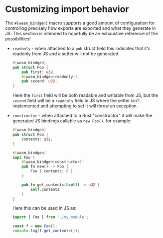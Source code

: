 # Customizing import behavior

The `#[wasm_bindgen]` macro supports a good amount of configuration for
controlling precisely how exports are exported and what they generate in JS.
This section is intended to hopefully be an exhaustive reference of the
possibilities!

* `readonly` - when attached to a `pub` struct field this indicates that it's
  readonly from JS and a setter will not be generated.

  ```rust
  #[wasm_bindgen]
  pub struct Foo {
      pub first: u32,
      #[wasm_bindgen(readonly)]
      pub second: u32,
  }
  ```

  Here the `first` field will be both readable and writable from JS, but the
  `second` field will be a `readonly` field in JS where the setter isn't
  implemented and attempting to set it will throw an exception.

* `constructor` - when attached to a Rust "constructor" it will make the
  generated JS bindings callable as `new Foo()`, for example:

  ```rust
  #[wasm_bindgen]
  pub struct Foo {
      contents: u32,
  }

  #[wasm_bindgen]
  impl Foo {
      #[wasm_bindgen(constructor)]
      pub fn new() -> Foo {
          Foo { contents: 0 }
      }

      pub fn get_contents(&self) -> u32 {
          self.contents
      }
  }
  ```

  Here this can be used in JS as:

  ```js
  import { Foo } from './my_module';

  const f = new Foo();
  console.log(f.get_contents());
  ```

